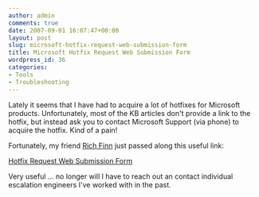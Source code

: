 ```yaml
---
author: admin
comments: true
date: 2007-09-01 16:07:47+00:00
layout: post
slug: microsoft-hotfix-request-web-submission-form
title: Microsoft Hotfix Request Web Submission Form
wordpress_id: 36
categories:
- Tools
- Troubleshooting
---
```


Lately it seems that I have had to acquire a lot of hotfixes for Microsoft products. Unfortunately, most of the KB articles don't provide a link to the hotfix, but instead ask you to contact Microsoft Support (via phone) to acquire the hotfix. Kind of a pain!

Fortunately, my friend [Rich Finn](http://blog.richfinn.net/) just passed along this useful link:

[Hotfix Request Web Submission Form](https://support.microsoft.com/contactus2/emailcontact.aspx?scid=sw;en;1410&WS=hotfix)

Very useful ... no longer will I have to reach out an contact individual escalation engineers I've worked with in the past. <sheepish grin>
